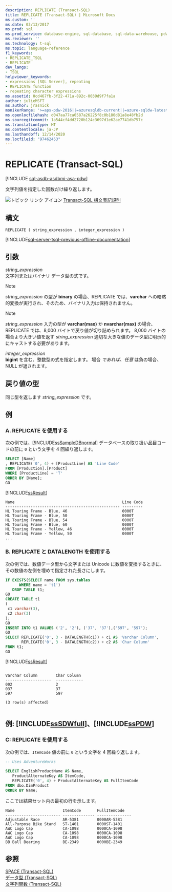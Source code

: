 ```yaml
---
description: REPLICATE (Transact-SQL)
title: REPLICATE (Transact-SQL) | Microsoft Docs
ms.custom: ''
ms.date: 03/13/2017
ms.prod: sql
ms.prod_service: database-engine, sql-database, sql-data-warehouse, pdw
ms.reviewer: ''
ms.technology: t-sql
ms.topic: language-reference
f1_keywords:
- REPLICATE_TSQL
- REPLICATE
dev_langs:
- TSQL
helpviewer_keywords:
- expressions [SQL Server], repeating
- REPLICATE function
- repeating character expressions
ms.assetid: 0cd467fb-3f22-471a-892c-0039d9f7fa1a
author: julieMSFT
ms.author: jrasnick
monikerRange: '>=aps-pdw-2016||=azuresqldb-current||=azure-sqldw-latest||>=sql-server-2016||>=sql-server-linux-2017||=azuresqldb-mi-current'
ms.openlocfilehash: d047aa77ca0587a26225f8c0b180d81a8e48fb2d
ms.sourcegitcommit: 1a544cf4dd2720b124c3697d1e62ae7741db757c
ms.translationtype: HT
ms.contentlocale: ja-JP
ms.lasthandoff: 12/14/2020
ms.locfileid: "97462453"
---
```

# <a name="replicate-transact-sql"></a>REPLICATE (Transact-SQL)
[!INCLUDE [sql-asdb-asdbmi-asa-pdw](../../includes/applies-to-version/sql-asdb-asdbmi-asa-pdw.md)]

  文字列値を指定した回数だけ繰り返します。  
  
 ![トピック リンク アイコン](../../database-engine/configure-windows/media/topic-link.gif "トピック リンク アイコン") [Transact-SQL 構文表記規則](../../t-sql/language-elements/transact-sql-syntax-conventions-transact-sql.md)  
  
## <a name="syntax"></a>構文  
  
```syntaxsql
REPLICATE ( string_expression , integer_expression )   
```  
  
[!INCLUDE[sql-server-tsql-previous-offline-documentation](../../includes/sql-server-tsql-previous-offline-documentation.md)]

## <a name="arguments"></a>引数
 *string_expression*  
 文字列またはバイナリ データ型の式です。  
  
> [!NOTE]  
> *string_expression* の型が **binary** の場合、REPLICATE では、**varchar** への暗黙的変換が実行され、そのため、バイナリ入力は保持されません。  

> [!NOTE]  
> *string_expression* 入力の型が **varchar(max)** か **nvarchar(max)** の場合、REPLICATE では、8,000 バイトで戻り値が切り詰められます。 8,000 バイトの場合より大きい値を返す *string_expression* 適切な大きな値のデータ型に明示的にキャストする必要があります。  
  
 *integer_expression*  
 **bigint** を含む、整数型の式を指定します。 場合 *であれば、任意* は負の場合、NULL が返されます。  
  
## <a name="return-types"></a>戻り値の型  
 同じ型を返します *string_expression* です。  
  
## <a name="examples"></a>例  
  
### <a name="a-using-replicate"></a>A. REPLICATE を使用する  
 次の例では、[!INCLUDE[ssSampleDBnormal](../../includes/sssampledbnormal-md.md)] データベースの取り扱い品目コードの前に `0` という文字を 4 回繰り返します。  
  
```sql
SELECT [Name]  
, REPLICATE('0', 4) + [ProductLine] AS 'Line Code'  
FROM [Production].[Product]  
WHERE [ProductLine] = 'T'  
ORDER BY [Name];  
GO  
```  
  
 [!INCLUDE[ssResult](../../includes/ssresult-md.md)]  
  
```  
Name                                               Line Code  
-------------------------------------------------- ---------  
HL Touring Frame - Blue, 46                        0000T   
HL Touring Frame - Blue, 50                        0000T   
HL Touring Frame - Blue, 54                        0000T   
HL Touring Frame - Blue, 60                        0000T   
HL Touring Frame - Yellow, 46                      0000T   
HL Touring Frame - Yellow, 50                      0000T  
...  
```  
  
### <a name="b-using-replicate-and-datalength"></a>B. REPLICATE と DATALENGTH を使用する  
 次の例では、数値データ型から文字または Unicode に数値を変換するときに、その数値の左側を埋めて指定された長さにします。  
  
```sql
IF EXISTS(SELECT name FROM sys.tables  
      WHERE name = 't1')  
   DROP TABLE t1;  
GO  
CREATE TABLE t1   
(  
 c1 varchar(3),  
 c2 char(3)  
);  
GO  
INSERT INTO t1 VALUES ('2', '2'), ('37', '37'),('597', '597');  
GO  
SELECT REPLICATE('0', 3 - DATALENGTH(c1)) + c1 AS 'Varchar Column',  
       REPLICATE('0', 3 - DATALENGTH(c2)) + c2 AS 'Char Column'  
FROM t1;  
GO  
```  
  
 [!INCLUDE[ssResult](../../includes/ssresult-md.md)]  
  
```  
  
Varchar Column        Char Column  
--------------------  ------------  
002                   2    
037                   37   
597                   597  
  
(3 row(s) affected)  
  
```  
  
## <a name="examples-sssdwfull-and-sspdw"></a>例: [!INCLUDE[ssSDWfull](../../includes/sssdwfull-md.md)]、[!INCLUDE[ssPDW](../../includes/sspdw-md.md)]  
  
### <a name="c-using-replicate"></a>C: REPLICATE を使用する  
 次の例では、`ItemCode` 値の前に `0` という文字を 4 回繰り返します。  
  
```sql
-- Uses AdventureWorks  
  
SELECT EnglishProductName AS Name,  
   ProductAlternateKey AS ItemCode,  
   REPLICATE('0', 4) + ProductAlternateKey AS FullItemCode  
FROM dbo.DimProduct  
ORDER BY Name;  
```  
  
 ここでは結果セット内の最初の行を示します。  
  
 ```
Name                     ItemCode       FullItemCode
------------------------ -------------- ---------------
Adjustable Race          AR-5381        0000AR-5381
All-Purpose Bike Stand   ST-1401        0000ST-1401
AWC Logo Cap             CA-1098        0000CA-1098
AWC Logo Cap             CA-1098        0000CA-1098
AWC Logo Cap             CA-1098        0000CA-1098
BB Ball Bearing          BE-2349        0000BE-2349
 ```  
  
## <a name="see-also"></a>参照  
 [SPACE &#40;Transact-SQL&#41;](../../t-sql/functions/space-transact-sql.md)  
 [データ型 &#40;Transact-SQL&#41;](../../t-sql/data-types/data-types-transact-sql.md)   
 [文字列関数 &#40;Transact-SQL&#41;](../../t-sql/functions/string-functions-transact-sql.md)  
  
  

